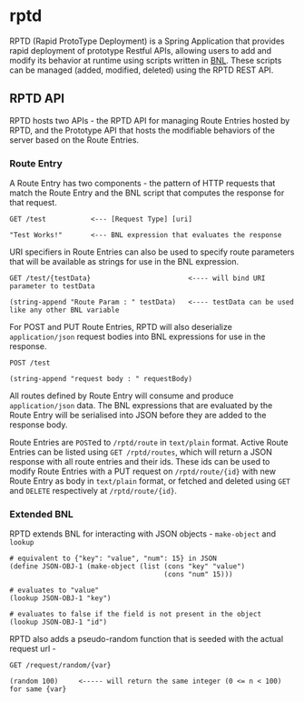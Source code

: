 # rptd

RPTD (Rapid ProtoType Deployment) is a Spring Application that provides rapid deployment of 
prototype Restful APIs, allowing users to add and modify its behavior at runtime using 
scripts written in [BNL](https://github.com/dayal96/bnl-lang). These scripts can be managed 
(added, modified, deleted) using the RPTD REST API.

## RPTD API

RPTD hosts two APIs - the RPTD API for managing Route Entries hosted by RPTD, and the Prototype API
that hosts the modifiable behaviors of the server based on the Route Entries.

### Route Entry

A Route Entry has two components - the pattern of HTTP requests that match the Route Entry and 
the BNL script that computes the response for that request.

```
GET /test           <--- [Request Type] [uri]

"Test Works!"       <--- BNL expression that evaluates the response
```

URI specifiers in Route Entries can also be used to specify route parameters that will be
available as strings for use in the BNL expression.

```
GET /test/{testData}                        <---- will bind URI parameter to testData

(string-append "Route Param : " testData)   <---- testData can be used like any other BNL variable
```

For POST and PUT Route Entries, RPTD will also deserialize `application/json` request bodies 
into BNL expressions for use in the response.

```
POST /test

(string-append "request body : " requestBody)

```

All routes defined by Route Entry will consume and produce `application/json` data. The BNL 
expressions that are evaluated by the Route Entry will be serialised into JSON before they are 
added to the response body.

Route Entries are `POST`ed to `/rptd/route` in `text/plain` format.
Active Route Entries can be listed using `GET /rptd/routes`, which will return a JSON response with
all route entries and their ids. These ids can be used to modify Route Entries with a PUT request on
`/rptd/route/{id}` with new Route Entry as body in `text/plain` format, or fetched and deleted 
using `GET` and `DELETE` respectively at `/rptd/route/{id}`.

### Extended BNL

RPTD extends BNL for interacting with JSON objects - `make-object` and `lookup`

```
# equivalent to {"key": "value", "num": 15} in JSON
(define JSON-OBJ-1 (make-object (list (cons "key" "value")
                                      (cons "num" 15)))

# evaluates to "value"
(lookup JSON-OBJ-1 "key")

# evaluates to false if the field is not present in the object
(lookup JSON-OBJ-1 "id")
```

RPTD also adds a pseudo-random function that is seeded with the actual request url -

```
GET /request/random/{var}

(random 100)     <----- will return the same integer (0 <= n < 100) for same {var}
```
